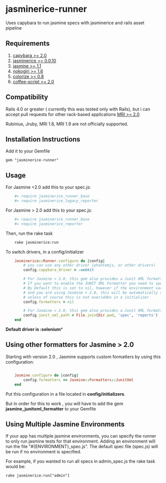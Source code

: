 jasminerice-runner
==================

Uses capybara to run jasmine specs with jasminerice and rails asset pipeline

Requirements
------------

1.	[capybara >= 2.0](https://github.com/celluloid/celluloid)
2.	[jasminerice >= 0.0.10](https://github.com/jwo/celluloid-pmap)
3.	[jasmine >= 1.1](https://github.com/bogdanRada/celluloid_pubsub)
4.	[nokogiri >= 1.6](https://github.com/swoop-inc/composable_state_machine)
5.	[colorize >= 0.8](https://github.com/tj/terminal-table)
6.	[coffee-script >= 2.0](https://github.com/fazibear/colorize)

Compatibility
-------------

Rails 4.0 or greater ( currently this was tested only with Rails), but i can accept pull requests for other rack-based applications
[MRI >= 2.0](http://www.ruby-lang.org)

Rubinius,  Jruby, MRI 1.8, MRI 1.9 are not officially supported.

Installation Instructions
-------------------------

Add it to your Gemfile

    gem "jasminerice-runner"

Usage
-----

For Jasmine <2.0 add this to your spec.js:

```coffee
    #= require jasminerice_runner_base
    #= require jasminerice_legacy_reporter
```

For Jasmine > 2.0 add this to your spec.js:

```coffee
    #= require jasminerice_runner_base
    #= require jasminerice_reporter
```


Then, run the rake task

```sh
    rake jasminerice:run
```
To switch drivers, in a config/initializer

```ruby
    Jasminerice::Runner.configure do |config|
        # you can use any other driver (phantomjs, or other drivers)
        config.capybara_driver = :webkit

        # For Jasmine < 2.0, this gem also provides a Junit XML formatter ( for Jasmine > 2.0 this will have no effect )
        # If you want to enable the JUNIT XML Formatter you need to specify `:junit_xml`
        # By Default this is set to nil, however if the environment variable CI is present and has as value 'true',
        # and you are using Jasmine < 2.0, this will be automatically set to :junit_xml
        # unless of course this is not overidden in a initializer
        config.formatters = nil

        # For Jasmine < 2.0, this gem also provides a Junit XML formatter ( for Jasmine > 2.0 this will have no effect )
        config.junit_xml_path = File.join(Dir.pwd, 'spec', 'reports')
    end
```


**Default driver is :selenium***


Using other formatters for Jasmine > 2.0
-----------------------------------

 Starting with version 2.0 , Jasmine supports custom formatters by using this configuration:


```ruby

    Jasmine.configure do |config|
        config.formatters << Jasmine::Formatters::JunitXml
    end
```

Put this configuration in a file located in **config/initializers**.

But in order for this to work , you will have to add the gem **jasmine_junitxml_formatter** to your Gemfile


Using Multiple Jasmine Environments
-----------------------------------

If your app has multiple jasmine environments, you can specify the runner
to only run jasmine tests for that environment. Adding an environment will
run the file "#{ENVIRONMENT}_spec.js". The default spec file (spec.js) will be run
if no environment is specified.

For example, if you wanted to run all specs in admin_spec.js the rake task would be:

    rake jasminerice:run["admin"]
